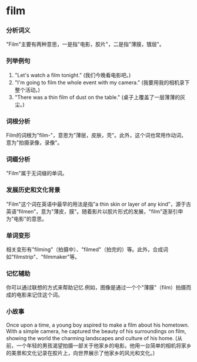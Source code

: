# film

### 分析词义

  

"Film"主要有两种意思，一是指"电影，胶片"，二是指"薄膜，镀层"。

  

### 列举例句

  

1.  "Let's watch a film tonight." (我们今晚看电影吧。)
2.  "I'm going to film the whole event with my camera." (我要用我的相机录下整个活动。)
3.  "There was a thin film of dust on the table." (桌子上覆盖了一层薄薄的灰尘。)

  

### 词根分析

  

Film的词根为"film-"，意思为"薄层，皮肤，壳"。此外，这个词也常用作动词，意为"拍摄录像，录像"。

  

### 词缀分析

  

"Film"属于无词缀的单词。

  

### 发展历史和文化背景

  

"Film"这个词在英语中最早的用法是指"a thin skin or layer of any kind"，源于古英语“filmen”，意为"薄皮，膜"。随着影片以胶片形式的发展，"film"逐渐引申为"电影"的意思。

  

### 单词变形

  

相关变形有"filming"（拍摄中）、"filmed"（拍完的）等。此外，合成词如"filmstrip"、"filmmaker"等。

  

### 记忆辅助

  

你可以通过联想的方式来帮助记忆.例如，图像是通过一个个"薄膜"（film）拍摄而成的电影来记住这个词。

  

### 小故事

  

Once upon a time, a young boy aspired to make a film about his hometown. With a simple camera, he captured the beauty of his surroundings on film, showing the world the charming landscapes and culture of his home. (从前，一个年轻的男孩渴望拍摄一部关于他家乡的电影。他用一台简单的相机将家乡的美景和文化记录在胶片上，向世界展示了他家乡的风光和文化。)
